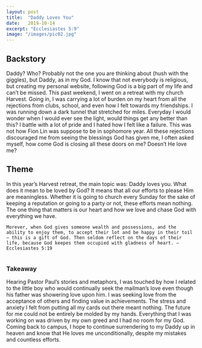 ```yaml
---
layout: post
title:  "Daddy Loves You"
date:   2019-10-14
excerpt: "Ecclesiastes 5:9"
image: "/images/pic02.jpg"
---
```


## Backstory
Daddy? Who? Probably not the one you are thinking about (hush with the giggles), but Daddy, as in my God. I know that not everybody is religious, but creating my personal website, following God is a big part of my life and can’t be missed. This past weekend, I went on a retreat with my church Harvest. Going in, I was carrying a lot of burden on my heart from all the rejections from clubs, school, and even how I felt towards my friendships. I was running down a dark tunnel that stretched for miles. Everyday I would wonder when I would ever see the light, would things get any better than this? I battle with a lot of pride and I hated how I felt like a failure. This was not how Fion Lin was suppose to be in sophomore year. All these rejections discouraged me from seeing the blessings God has given me,  I often asked myself, how come God is closing all these doors on me? Doesn’t He love me? 

## Theme
In this year’s Harvest retreat, the main topic was: Daddy loves you. What does it mean to be loved by God? It means that all our efforts to please Him are meaningless. Whether it is going to church every Sunday for the sake of keeping a reputation or going to a party or not, these efforts mean nothing. The one thing that matters is our heart and how we love and chase God with everything we have. 
```
Morever, when God gives someone wealth and possessions, and the ability to enjoy them, to accept their lot and be happy in their toil – this is a gift of God. Then seldom reflect on the days of their life, because God keepes them occupied with gladness of heart. – Ecclesiastes 5:19
  
```
### Takeaway
Hearing Pastor Paul’s stories and metaphors, I was touched by how I related to the little boy who would continually seek the mailman’s love even though his father was showering love upon him. I was seeking love from the acceptance of others and finding value in achievements. The stress and anxiety I felt from putting all my cards out there meant nothing. The future for me could not be entirely be molded by my hands. Everything that I was working on was driven by my own greed and I had no room for my God. Coming back to campus, I hope to continue surrendering to my Daddy up in heaven and know that He loves me unconditionally, despite my mistakes and countless efforts.

